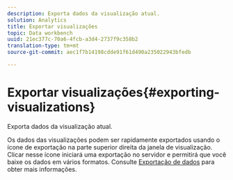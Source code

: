 ```yaml
---
description: Exporta dados da visualização atual.
solution: Analytics
title: Exportar visualizações
topic: Data workbench
uuid: 21ec377c-70a6-4fcb-a3d4-2737f9c358b2
translation-type: tm+mt
source-git-commit: aec1f7b14198cdde91f61d490a235022943bfedb

---
```



# Exportar visualizações{#exporting-visualizations}

Exporta dados da visualização atual.

Os dados das visualizações podem ser rapidamente exportados usando o ícone de exportação na parte superior direita da janela de visualização. Clicar nesse ícone iniciará uma exportação no servidor e permitirá que você baixe os dados em vários formatos. Consulte [Exportação de dados](../../../../home/c-adobe-data-workbench-dashboard/c-exporting-data.md#concept-826596f7c95649b2adbcafd91fad782b) para obter mais informações.
